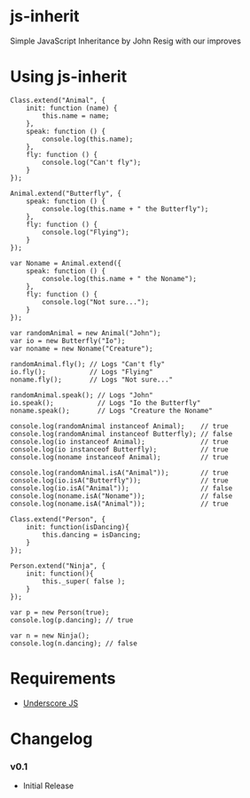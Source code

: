 # js-inherit
Simple JavaScript Inheritance by John Resig with our improves

# Using js-inherit

    Class.extend("Animal", {
        init: function (name) {
            this.name = name;
        },
        speak: function () {
            console.log(this.name);
        },
        fly: function () {
            console.log("Can't fly");
        }
    });

    Animal.extend("Butterfly", {
        speak: function () {
            console.log(this.name + " the Butterfly");
        },
        fly: function () {
            console.log("Flying");
        }
    });

    var Noname = Animal.extend({
        speak: function () {
            console.log(this.name + " the Noname");
        },
        fly: function () {
            console.log("Not sure...");
        }
    });

    var randomAnimal = new Animal("John");
    var io = new Butterfly("Io");
    var noname = new Noname("Creature");

    randomAnimal.fly(); // Logs "Can't fly"
    io.fly();           // Logs "Flying"
    noname.fly();       // Logs "Not sure..."

    randomAnimal.speak(); // Logs "John"
    io.speak();           // Logs "Io the Butterfly"
    noname.speak();       // Logs "Creature the Noname"

    console.log(randomAnimal instanceof Animal);    // true
    console.log(randomAnimal instanceof Butterfly); // false
    console.log(io instanceof Animal);              // true
    console.log(io instanceof Butterfly);           // true
    console.log(noname instanceof Animal);          // true

    console.log(randomAnimal.isA("Animal"));        // true
    console.log(io.isA("Butterfly"));               // true
    console.log(io.isA("Animal"));                  // false
    console.log(noname.isA("Noname"));              // false
    console.log(noname.isA("Animal"));              // true

    Class.extend("Person", {
        init: function(isDancing){
            this.dancing = isDancing;
        }
    });

    Person.extend("Ninja", {
        init: function(){
            this._super( false );
        }
    });

    var p = new Person(true);
    console.log(p.dancing); // true

    var n = new Ninja();
    console.log(n.dancing); // false


# Requirements

* [Underscore JS](http://underscorejs.org/)


# Changelog

### v0.1 

* Initial Release